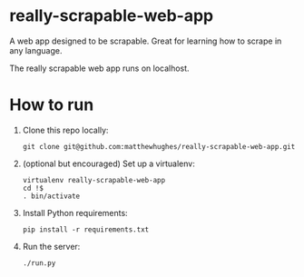 # really-scrapable-web-app

A web app designed to be scrapable. Great for learning how to scrape in any language.

The really scrapable web app runs on localhost.

# How to run

1. Clone this repo locally:

    ```
    git clone git@github.com:matthewhughes/really-scrapable-web-app.git
    ```

2. (optional but encouraged) Set up a virtualenv:

    ```
    virtualenv really-scrapable-web-app
    cd !$
    . bin/activate
    ```

3. Install Python requirements:

    ```
    pip install -r requirements.txt
    ```

4. Run the server:

    ```
    ./run.py
    ```
